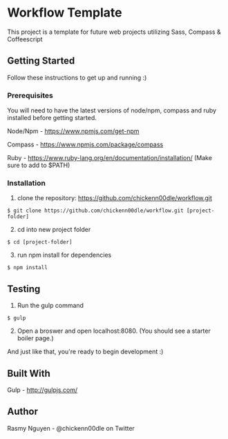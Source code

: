 # Workflow Template

This project is a template for future web projects utilizing Sass, Compass & Coffeescript


## Getting Started

Follow these instructions to get up and running :)

### Prerequisites

You will need to have the latest versions of node/npm, compass and ruby installed before getting started.

Node/Npm -  https://www.npmjs.com/get-npm

Compass - https://www.npmjs.com/package/compass

Ruby - https://www.ruby-lang.org/en/documentation/installation/ (Make sure to add to $PATH)

### Installation

1. clone the repository: https://github.com/chickenn00dle/workflow.git

```
$ git clone https://github.com/chickenn00dle/workflow.git [project-folder]
```

2. cd into new project folder

```
$ cd [project-folder]
```

3. run npm install for dependencies

```
$ npm install
```

## Testing

1. Run the gulp command

```
$ gulp
```

2. Open a broswer and open localhost:8080. (You should see a starter boiler page.)

And just like that, you're ready to begin development :)


## Built With

Gulp - http://gulpjs.com/


## Author

Rasmy Nguyen - @chickenn00dle on Twitter
